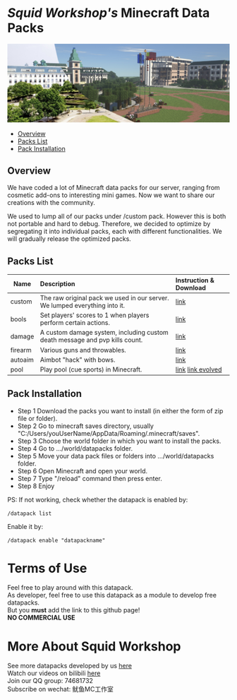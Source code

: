 # _Squid Workshop's_ Minecraft Data Packs
![_squid_workshop_](images/top_banner.PNG)
- [Overview](#Overview)
- [Packs List](#Packs-List)
- [Pack Installation](#Pack-Installation)

## Overview
We have coded a lot of Minecraft data packs for our server, ranging from cosmetic add-ons to interesting mini games. Now we want to share our creations with the community. 

We used to lump all of our packs under /custom pack. However this is both not portable and hard to debug. Therefore, we decided to optimize by segregating it into individual packs, each with different functionalities. We will gradually release the optimized packs.

## Packs List
| Name | Description | Instruction & Download |
| --- | :------ | :------ |
| custom | The raw original pack we used in our server. We lumped everything into it. | [link](https://github.com/Squid-Workshop/MinecraftDatapacksProject/tree/master/custom)
| bools | Set players' scores to 1 when players perform certain actions. | [link](https://github.com/nzcsx/Bools-Datapack-Squid-Workshop)
| damage | A custom damage system, including custom death message and pvp kills count. | [link](https://github.com/DaveHJT/Damage-Datapack-Minecraft-Squid-Workshop)
| firearm | Various guns and throwables. | [link](https://github.com/DaveHJT/Gun-Minecraft-Datapack-Squid-Workshop)
| autoaim | Aimbot "hack" with bows. | [link](https://github.com/MingshiYangUIUC/Autoaim-Minecraft-Squid-Workshop-Project)
| pool | Play pool (cue sports) in Minecraft. | [link](https://github.com/MingshiYangUIUC/Pool-Minecraft-Squid-Workshop-Project) [link evolved](https://github.com/MingshiYangUIUC/Pool-Evolved-Minecraft-Squid-Workshop-Project)

## Pack Installation
- Step 1 Download the packs you want to install (in either the form of zip file or folder).
- Step 2 Go to minecraft saves directory, usually "C:/Users/youUserName/AppData/Roaming/.minecraft/saves".
- Step 3 Choose the world folder in which you want to install the packs.
- Step 4 Go to .../world/datapacks folder.
- Step 5 Move your data pack files or folders into .../world/datapacks folder.
- Step 6 Open Minecraft and open your world.
- Step 7 Type "/reload" command then press enter.
- Step 8 Enjoy

PS: If not working, check whether the datapack is enabled by:

	/datapack list
Enable it by:

	/datapack enable "datapackname"
	
# Terms of Use
Feel free to play around with this datapack. \
As developer, feel free to use this datapack as a module to develop free datapacks. \
But you **must** add the link to this github page! \
**NO COMMERCIAL USE**

# More About Squid Workshop
See more datapacks developed by us [here](https://github.com/Squid-Workshop/MinecraftDatapacksProject) \
Watch our videos on bilibili [here](https://space.bilibili.com/649645265?from=search&seid=778816111336987286) \
Join our QQ group: 74681732 \
Subscribe on wechat: 鱿鱼MC工作室 

